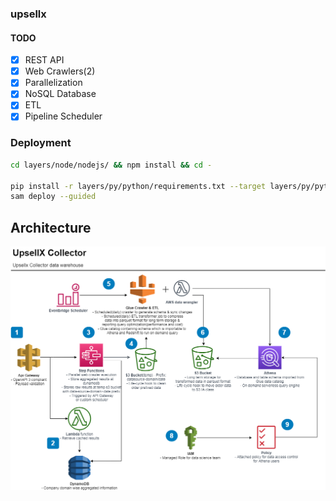 ### upsellx

#### TODO

- [x] REST API
- [x] Web Crawlers(2)
- [x] Parallelization
- [x] NoSQL Database
- [x] ETL
- [x] Pipeline Scheduler

### Deployment
```bash
cd layers/node/nodejs/ && npm install && cd -

pip install -r layers/py/python/requirements.txt --target layers/py/python/ --no-cache-dir
sam deploy --guided
```
## Architecture

![App Architecture](https://raw.githubusercontent.com/k-hasan-19/upsellx/master/images/UpSellx.png)
